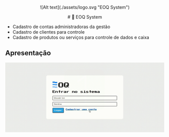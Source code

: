 <p align="center">![Alt text](./assets/logo.svg "EOQ System")</p>

<p align="center"># 🚀 EOQ System </p>

- Cadastro de contas administradoras da gestão
- Cadastro de clientes para controle
- Cadastro de produtos ou serviços para controle de dados e caixa 

## Apresentação

![Alt text](presentation.gif "Apresentação do sistema")
